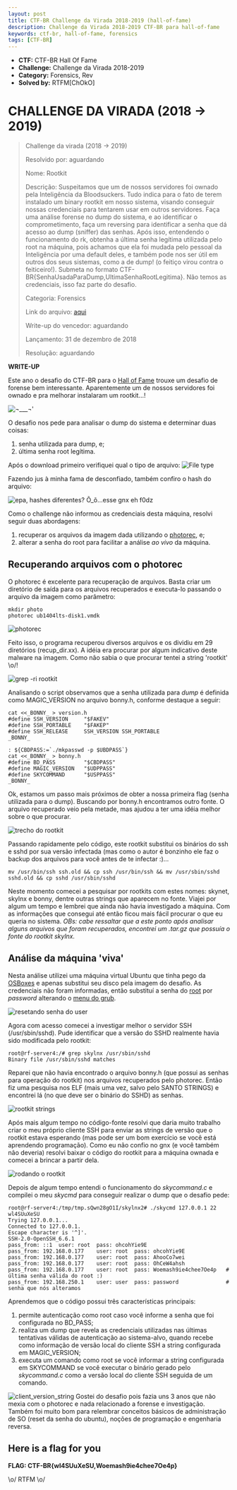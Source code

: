 ```yaml
---
layout: post
title: CTF-BR Challenge da Virada 2018-2019 (hall-of-fame)
description: Challenge da Virada 2018-2019 CTF-BR para hall-of-fame
keywords: ctf-br, hall-of-fame, forensics
tags: [CTF-BR]
---
```


* **CTF:** CTF-BR Hall Of Fame
* **Challenge:** Challenge da Virada 2018-2019
* **Category:** Forensics, Rev
* **Solved by:** RTFM[ChOkO] 

# CHALLENGE DA VIRADA (2018 -> 2019)

> Challenge da virada (2018 -> 2019)
> 
> Resolvido por: aguardando
> 
> Nome: Rootkit
> 
> Descrição: Suspeitamos que um de nossos servidores foi ownado pela Inteligência da Bloodsuckers. Tudo indica para o fato de terem instalado um binary rootkit em nosso sistema, visando conseguir nossas credenciais para tentarem usar em outros servidores. Faça uma análise forense no dump do sistema, e ao identificar o comprometimento, faça um reversing para identificar a senha que dá acesso ao dump (sniffer) das senhas. Após isso, entendendo o funcionamento do rk, obtenha a última senha legítima utilizada pelo root na máquina, pois achamos que ela foi mudada pelo pessoal da Inteligência por uma default deles, e também pode nos ser útil em outros dos seus sistemas, como a de dump! (o feitiço virou contra o feiticeiro!). Submeta no formato CTF-BR{SenhaUsadaParaDump,UltimaSenhaRootLegitima}. Não temos as credenciais, isso faz parte do desafio.
> 
> Categoria: Forensics
> 
> Link do arquivo: [aqui](https://static.pwn2win.party/2017/rootkit_3e4df5d6a3926cbc81ebf014a82098ad0964653aaedf581cd1bbc06eb3756642.tar.gz)
> 
> Write-up do vencedor: aguardando
> 
> Lançamento: 31 de dezembro de 2018
>
> Resolução: aguardando

**WRITE-UP**

Este ano o desafio do CTF-BR para o [Hall of Fame](https://ctf-br.org/hall-of-fame/) trouxe um desafio de forense bem interessante. Aparentemente um de nossos servidores foi ownado e pra melhorar instalaram um rootkit...!

![¬___¬'](https://encrypted-tbn0.gstatic.com/images?q=tbn:ANd9GcRlZRFJevs0yhUbh1NBE7QsxQ9VohUZ86ErbhudcxmxHi_15W7l "Malditos Hackers ¬__¬'")

O desafio nos pede para analisar o dump do sistema e determinar duas coisas:
  1. senha utilizada para dump, e;
  2. última senha root legítima.
 
Após o download primeiro verifiquei qual o tipo de arquivo:
![File type](https://i.imgur.com/ffFO7Wi.png)

Fazendo jus à minha fama de desconfiado, também confiro o hash do arquivo:

![epa, hashes diferentes? Õ_õ...esse gnx eh f0dz ](https://i.imgur.com/FCx4Sip.png)

Como o challenge não informou as credenciais desta máquina, resolvi seguir duas abordagens:
  1. recuperar os arquivos da imagem dada utilizando o [photorec](https://www.cgsecurity.org/wiki/PhotoRec), e;
  2. alterar a senha do root para facilitar a análise _ao vivo_ da máquina.
  
## Recuperando arquivos com o photorec 

O photorec é excelente para recuperação de arquivos. Basta criar um diretório de saída para os arquivos recuperados e executa-lo passando o arquivo da imagem como parâmetro:

```shell
mkdir photo
photorec ub1404lts-disk1.vmdk
```

![photorec](https://i.imgur.com/g5N10lA.png)


Feito isso, o programa recuperou diversos arquivos e os dividiu em 29 diretórios (recup_dir.xx). A idéia era procurar por algum indicativo deste malware na imagem. Como não sabia o que procurar tentei a string 'rootkit' \o/!

![grep -ri rootkit](https://i.imgur.com/ONzfU6R.png)

Analisando o script observamos que a senha utilizada para _dump_ é definida como MAGIC_VERSION no arquivo bonny.h, conforme destaque a seguir: 

```shell
cat <<_BONNY_ > version.h
#define SSH_VERSION     "$FAKEV"
#define SSH_PORTABLE    "$FAKEP"
#define SSH_RELEASE     SSH_VERSION SSH_PORTABLE
_BONNY_

: ${CBDPASS:=`./mkpasswd -p $UBDPASS`}
cat <<_BONNY_ > bonny.h
#define BD_PASS			"$CBDPASS"
#define MAGIC_VERSION	"$UDPPASS"
#define SKYCOMMAND      "$USPPASS"
_BONNY_
```

Ok, estamos um passo mais próximos de obter a nossa primeira flag (senha utilizada para o dump). Buscando por bonny.h encontramos outro fonte. O arquivo recuperado veio pela metade, mas ajudou a ter uma idéia melhor sobre o que procurar. 

![trecho do rootkit](https://i.imgur.com/DeiARfW.png)

Passando rapidamente pelo código, este rootkit substitui os binários do ssh e sshd por sua versão infectada (mas como o autor é bonzinho ele faz o backup dos arquivos para você antes de te infectar :)...

```script
mv /usr/bin/ssh ssh.old && cp ssh /usr/bin/ssh && mv /usr/sbin/sshd sshd.old && cp sshd /usr/sbin/sshd
```

Neste momento comecei a pesquisar por rootkits com estes nomes: skynet, skylnx e bonny, dentre outras strings que aparecem no fonte. Viajei por algum um tempo e lembrei que ainda não havia investigado a máquina. Com as informações que consegui até então ficou mais fácil procurar o que eu queria no sistema. _OBs: cabe ressaltar que a este ponto após analisar alguns arquivos que foram recuperados, encontrei um .tar.gz que possuía o fonte do rootkit skylnx._

## Análise da máquina 'viva'

Nesta análise utilizei uma máquina virtual Ubuntu que tinha pego da [OSBoxes](https://www.osboxes.org/) e apenas substitui seu disco pela imagem do desafio. As credenciais não foram informadas, então substituí a senha do [root](https://unix.stackexchange.com/questions/76313/change-password-of-a-user-in-etc-shadow) por _password_ alterando o [menu do grub](https://askubuntu.com/questions/24006/how-do-i-reset-a-lost-administrative-password).

![resetando senha do user](https://i.imgur.com/dkHZsez.png)

Agora com acesso comecei a investigar melhor o servidor SSH (/usr/sbin/sshd). Pude identificar que a versão do SSHD realmente havia sido modificada pelo rootkit:

```shell
root@rf-server4:/# grep skylnx /usr/sbin/sshd       
Binary file /usr/sbin/sshd matches
```

Reparei que não havia encontrado o arquivo bonny.h (que possui as senhas para operação do rootkit) nos arquivos recuperados pelo photorec. Então fiz uma pesquisa nos ELF (mais uma vez, salvo pelo SANTO STRINGS) e encontrei lá (no que deve ser o binário do SSHD) as senhas.

![rootkit strings](https://i.imgur.com/uwcUqFl.png)

Após mais algum tempo no código-fonte resolvi que daria muito trabalho criar o meu próprio cliente SSH para enviar as strings de versão que o rootkit estava esperando (mas pode ser um bom exercício se você está aprendendo programação). Como eu não confio no gnx (e você também não deveria) resolvi baixar o código do rootkit para a máquina ownada e comecei a brincar a partir dela. 

![rodando o rootkit](https://i.imgur.com/MlXoRxH.png)

Depois de algum tempo entendi o funcionamento do _skycommand.c_ e compilei o meu *skycmd* para conseguir realizar o dump que o desafio pede:
```script
root@rf-server4:/tmp/tmp.sQwn28gO1I/skylnx2# ./skycmd 127.0.0.1 22 wl4SUuXeSU
Trying 127.0.0.1...
Connected to 127.0.0.1.
Escape character is '^]'.
SSH-2.0-OpenSSH_6.6.1
pass_from: ::1 	user: root 	pass: ohcohYie9E
pass_from: 192.168.0.177 	user: root 	pass: ohcohYie9E
pass_from: 192.168.0.177 	user: root 	pass: AhooCo7wei
pass_from: 192.168.0.177 	user: root 	pass: OhCeW4ahsh             
pass_from: 192.168.0.177 	user: root 	pass: Woemash9ie4chee7Oe4p   # última senha válida do root :)
pass_from: 192.168.250.1 	user: user 	pass: password               # senha que nós alteramos
```

Aprendemos que o código possui três características principais:
  1. permite autenticação como root caso você informe a senha que foi configurada no BD_PASS;
  2. realiza um dump que revela as credenciais utilizadas nas últimas tentativas válidas de autenticação ao sistema-alvo, quando recebe como informação de versão local do cliente SSH a string configurada em MAGIC_VERSION; 
  3. executa um comando como root se você informar a string configurada em SKYCOMMAND se você executar o binário gerado pelo _skycommand.c_ como a versão local do cliente SSH seguida de um comando.

![client_version_string](https://i.imgur.com/DEWSlDT.png)
Gostei do desafio pois fazia uns 3 anos que não mexia com o photorec e nada relacionado a forense e investigação. Também foi muito bom para relembrar conceitos básicos de administração de SO (reset da senha do ubuntu), noções de programação e engenharia reversa.

## Here is a flag for you 
**FLAG: CTF-BR{wl4SUuXeSU,Woemash9ie4chee7Oe4p}**

\o/ RTFM \o/

